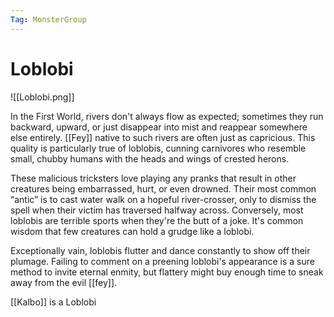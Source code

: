 ```yaml
---
Tag: MonsterGroup
---
```

# Loblobi

![[Loblobi.png]]

In the First World, rivers don't always flow as expected; sometimes they run backward, upward, or just disappear into mist and reappear somewhere else entirely. [[Fey]] native to such rivers are often just as capricious. This quality is particularly true of loblobis, cunning carnivores who resemble small, chubby humans with the heads and wings of crested herons.

These malicious tricksters love playing any pranks that result in other creatures being embarrassed, hurt, or even drowned. Their most common “antic” is to cast water walk on a hopeful river-crosser, only to dismiss the spell when their victim has traversed halfway across. Conversely, most loblobis are terrible sports when they're the butt of a joke. It's common wisdom that few creatures can hold a grudge like a loblobi.

Exceptionally vain, loblobis flutter and dance constantly to show off their plumage. Failing to comment on a preening loblobi's appearance is a sure method to invite eternal enmity, but flattery might buy enough time to sneak away from the evil [[fey]].

[[Kalbo]] is a Loblobi